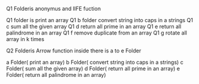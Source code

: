Q1 Folderis anonymus and IIFE fuction

Q1 folder is print an array
Q1 b folder convert string into caps in a strings
Q1 c sum all the given array
Q1 d return all prime in an array 
Q1 e return all palindrome in an array
Q1 f remove duplicate from an array
Q1 g rotate all array in k times 


Q2 Folderis Arrow function inside there is a to e Folder 

a Folder( print an array)
b Folder( convert string into caps in a strings)
c Folder( sum all the given array)
d Folder( return all prime in an array)
e Folder( return all palindrome in an array)
